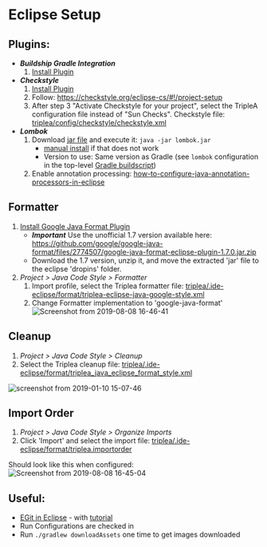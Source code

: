 # Eclipse Setup

##  Plugins:
  - ***Buildship Gradle Integration***
     1. [Install Plugin](https://marketplace.eclipse.org/content/buildship-gradle-integration)
  - ***Checkstyle***
     1. [Install Plugin](http://eclipse-cs.sourceforge.net)
     1. Follow: https://checkstyle.org/eclipse-cs/#!/project-setup
     1. After step 3 "Activate Checkstyle for your project", select the TripleA configuration file
      instead of "Sun Checks". Checkstyle file: [triplea/config/checkstyle/checkstyle.xml
     ](https://github.com/triplea-game/triplea/blob/master/config/checkstyle/checkstyle.xml)
  - ***Lombok***
    1. Download [jar file](https://projectlombok.org/downloads/lombok.jar) and execute it: `java -jar lombok.jar`
       - [manual install](https://groups.google.com/forum/#!topic/project-lombok/3rVS0eXVl5U)
         if that does not work
       - Version to use: Same version as Gradle (see `lombok` configuration in the top-level [Gradle buildscript](https://github.com/triplea-game/triplea/blob/master/build.gradle))
    2. Enable annotation processing: [how-to-configure-java-annotation-processors-in-eclipse
      ](https://stackoverflow.com/questions/43404891/how-to-configure-java-annotation-processors-in-eclipse)

## Formatter
1. [Install Google Java Format Plugin](https://github.com/google/google-java-format#eclipse)
   * ***Important*** Use the unofficial 1.7 version available here: https://github.com/google/google-java-format/files/2774507/google-java-format-eclipse-plugin-1.7.0.jar.zip
   * Download the 1.7 version, unzip it, and move the extracted 'jar' file to the eclipse 'dropins' folder.
1. *Project > Java Code Style > Formatter*
   1. Import profile, select the Triplea formatter file: [triplea/.ide-eclipse/format/triplea-eclipse-java-google-style.xml
     ](https://github.com/triplea-game/triplea/blob/master/.ide-eclipse/format/triplea-eclipse-java-google-style.xml)
   1. Change Formatter implementation to 'google-java-format'
![Screenshot from 2019-08-08 16-46-41
](https://user-images.githubusercontent.com/12397753/62744601-224ed680-b9fc-11e9-8922-df3564c4207f.png)

## Cleanup
1. *Project > Java Code Style > Cleanup*
1. Select the Triplea cleanup file: [triplea/.ide-eclipse/format/triplea_java_eclipse_format_style.xml
   ](https://github.com/triplea-game/triplea/blob/master/.eclipse/format/triplea_java_eclipse_format_style.xml)

![screenshot from 2019-01-10 15-07-46
  ](https://user-images.githubusercontent.com/12397753/51002909-acc46b80-14e9-11e9-8a49-80281769f81a.png)

## Import Order
1. *Project > Java Code Style > Organize Imports*
1. Click 'Import' and select the import file: [triplea/.ide-eclipse/format/triplea.importorder
](https://github.com/triplea-game/triplea/blob/master/.eclipse/format/triplea.importorder)

Should look like this when configured: <br />
![Screenshot from 2019-08-08 16-45-04
](https://user-images.githubusercontent.com/12397753/62744560-e7e53980-b9fb-11e9-815c-2a6432d77e42.png)

## Useful:
  - [EGit in Eclipse](http://www.eclipse.org/egit/) - with [tutorial
      ](http://www.vogella.com/tutorials/EclipseGit/article.html)
  - Run Configurations are checked in
  - Run `./gradlew downloadAssets` one time to get images downloaded

